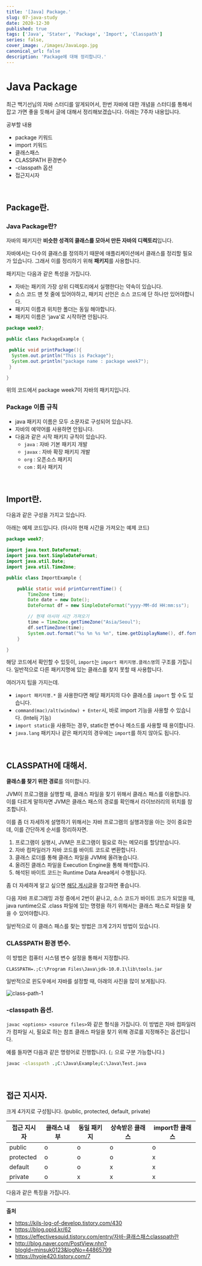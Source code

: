 ```yaml
---
title: '[Java] Package.'
slug: 07-java-study
date: 2020-12-30
published: true
tags: ['Java', 'Stater', 'Package', 'Import', 'Classpath']
series: false,
cover_image: ./images/JavaLogo.jpg
canonical_url: false
description: 'Package에 대해 정리합니다.'
---
```


# Java Package

최근 백기선님의 자바 스터디를 알게되어서, 한번 자바에 대한 개념을 스터디를 통해서 잡고 가면 좋을 듯해서 글에 대해서 정리해보겠습니다. 아래는 7주차 내용입니다.

공부할 내용

- package 키워드
- import 키워드
- 클래스패스
- CLASSPATH 환경변수
- -classpath 옵션
- 접근지시자

<br/>

## Package란.

### Java Package란?

자바의 패키지란 **비슷한 성격의 클래스를 모아서 만든 자바의 디렉토리**입니다.

자바에서는 다수의 클래스를 정의하기 때문에 애플리케이션에서 클래스를 정리할 필요가 있습니다. 그래서 이를 정리하기 위해 **패키지**를 사용합니다.

패키지는 다음과 같은 특성을 가집니다.

- 자바는 패키의 가장 상위 디렉토리에서 실행한다는 약속이 있습니다.
- 소스 코드 맨 첫 줄에 있어야하고, 패키지 선언은 소스 코드에 단 하나만 있어야합니다.
- 패키지 이름과 위치한 폴더는 동일 해야합니다.
- 패키지 이름은 'java'로 시작하면 안됩니다.

```java
package week7;

public class PackageExample {

 public void printPackage(){
  System.out.println("This is Package");
  System.out.println("package name : package week7");
 }

}
```

위의 코드에서 package week7이 자바의 패키지입니다.

### Package 이름 규칙

- java 패키지 이름은 모두 소문자로 구성되어 있습니다.
- 자바의 예약어를 사용하면 안됩니다.
- 다음과 같은 시작 패키지 규칙이 있습니다.
  - `java` : 자바 기본 패키지 개발
  - `javax` : 자바 확장 패키지 개발
  - `org` : 오픈소스 패키지
  - `com` : 회사 패키지

<br/>

## Import란.

다음과 같은 구성을 가지고 있습니다.

아래는 예제 코드입니다. (아시아 현재 시간을 가져오는 예제 코드)

```java
package week7;

import java.text.DateFormat;
import java.text.SimpleDateFormat;
import java.util.Date;
import java.util.TimeZone;

public class ImportExample {

    public static void printCurrentTime() {
        TimeZone time;
        Date date = new Date();
        DateFormat df = new SimpleDateFormat("yyyy-MM-dd HH:mm:ss");

        // 현재 아시아 시간 가져오기
        time = TimeZone.getTimeZone("Asia/Seoul");
        df.setTimeZone(time);
        System.out.format("%s %n %s %n", time.getDisplayName(), df.format(date));
    }

}
```

해당 코드에서 확인할 수 있듯이, `import`는 `import 패키지명.클래스명`의 구조를 가집니다. 일반적으로 다른 패키지명에 있는 클래스를 찾지 못할 때 사용합니다.

여러가지 팁을 가지는데.

- `import 패키지명.*` 을 사용한다면 해당 패키지의 다수 클래스를 `import` 할 수도 있습니다.
- `command(mac)/alt(window) + Enter`시, 바로 import 기능을 사용할 수 있습니다. (Intelij 기능)
- `import static`을 사용하는 경우, static한 변수나 메소드를 사용할 때 용이합니다.
- `java.lang` 패키지나 같은 패키지의 경우에는 `import`를 하지 않아도 됩니다.

<br/>

## CLASSPATH에 대해서.

**클래스를 찾기 위한 경로**를 의미합니다.

JVM이 프로그램을 실행할 때, 클래스 파일을 찾기 위해서 클래스 패스를 이용합니다. 이를 다르게 말하자면 JVM은 클래스 패스의 경로를 확인해서 라이브러리의 위치를 참조합니다.

이를 좀 더 자세하게 설명하기 위해서는 자바 프로그램의 실행과정을 아는 것이 중요한데, 이를 간단하게 순서를 정리하자면.

1. 프로그램이 실행시, JVM은 프로그램이 필요로 하는 메모리를 할당받습니다.
2. 자바 컴파일러가 자바 코드를 바이트 코드로 변환합니다.
3. 클래스 로더를 통해 클래스 파일을 JVM에 올려놓습니다.
4. 올려진 클래스 파일을 Execution Engine을 통해 해석합니다.
5. 해석된 바이트 코드는 Runtime Data Area에서 수행됩니다.

좀 더 자세하게 알고 싶으면 [해당 게시글](https://Azderica.github.io/00-java-jvm/)을 참고하면 좋습니다.

다음 자바 프로그래밍 과정 중에서 2번이 끝나고, 소스 코드가 바이트 코드가 되었을 때, java runtime으로 .class 파일에 있는 명령을 하기 위해서는 클래스 패스로 파일을 찾을 수 있어야합니다.

일반적으로 이 클래스 패스를 찾는 방법은 크게 2가지 방법이 있습니다.

### CLASSPATH 환경 변수.

이 방법은 컴퓨터 시스템 변수 설정을 통해서 지정합니다.

`CLASSPATH=.;C:\Program Files\Java\jdk-10.0.1\lib\tools.jar`

일반적으로 윈도우에서 자바를 설정할 때, 아래의 사진을 많이 보게됩니다.

![class-path-1](https://user-images.githubusercontent.com/42582516/103354435-dfa90500-4aee-11eb-8bc4-eb0794fc146b.png)

### -classpath 옵션.

`javac <options> <source files>`와 같은 형식을 가집니다. 이 방법은 자바 컴파일러가 컴파일 시, 필요로 하는 참조 클래스 파일을 찾기 위해 경로를 지정해주는 옵션입니다.

예를 들자면 다음과 같은 명령어로 진행합니다. (`;` 으로 구분 가능합니다.)

```sh
javac -classpath .;C:\Java\Example;C:\Java\Test.java
```

<br/>

## 접근 지시자.

크게 4가지로 구성됩니다. (public, protected, default, private)

| 접근 지시자 | 클래스 내부 | 동일 패키지 | 상속받은 클래스 | import한 클래스 |
| ----------- | ----------- | ----------- | --------------- | --------------- |
| public      | o           | o           | o               | o               |
| protected   | o           | o           | o               | x               |
| default     | o           | o           | x               | x               |
| private     | o           | x           | x               | x               |

다음과 같은 특징을 가집니다.

---

**출처**

- https://kils-log-of-develop.tistory.com/430
- https://blog.opid.kr/62
- https://effectivesquid.tistory.com/entry/자바-클래스패스classpath란
- http://blog.naver.com/PostView.nhn?blogId=minsuk0123&logNo=44865799
- https://hyoje420.tistory.com/7
